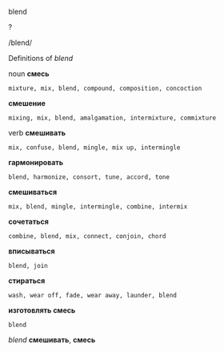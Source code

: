 blend

?

/blend/

Definitions of _blend_

noun
**смесь**

    mixture, mix, blend, compound, composition, concoction
**смешение**

    mixing, mix, blend, amalgamation, intermixture, commixture

verb
**смешивать**

    mix, confuse, blend, mingle, mix up, intermingle
**гармонировать**

    blend, harmonize, consort, tune, accord, tone
**смешиваться**

    mix, blend, mingle, intermingle, combine, intermix
**сочетаться**

    combine, blend, mix, connect, conjoin, chord
**вписываться**

    blend, join
**стираться**

    wash, wear off, fade, wear away, launder, blend
**изготовлять смесь**

    blend

_blend_
**смешивать**, **смесь**